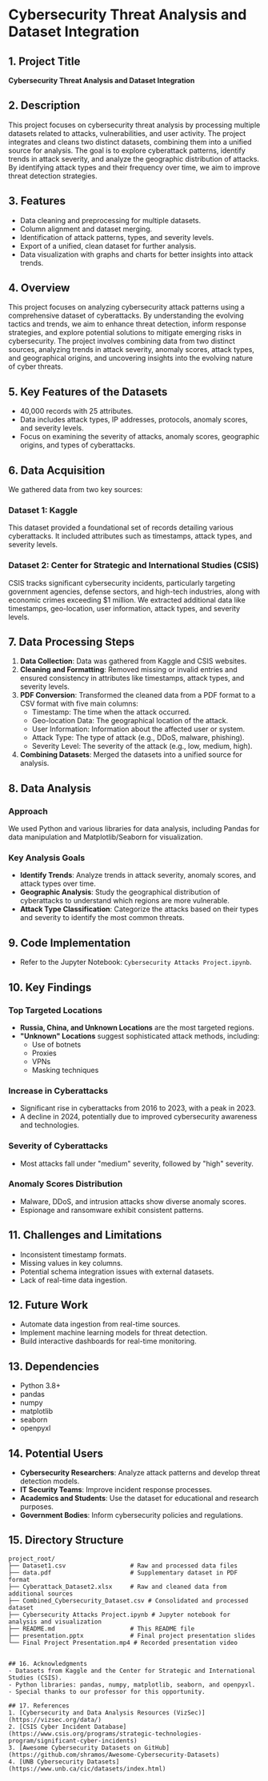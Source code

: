 # Cybersecurity Threat Analysis and Dataset Integration

## 1. Project Title
**Cybersecurity Threat Analysis and Dataset Integration**

## 2. Description
This project focuses on cybersecurity threat analysis by processing multiple datasets related to attacks, vulnerabilities, and user activity. The project integrates and cleans two distinct datasets, combining them into a unified source for analysis. The goal is to explore cyberattack patterns, identify trends in attack severity, and analyze the geographic distribution of attacks. By identifying attack types and their frequency over time, we aim to improve threat detection strategies.

## 3. Features
- Data cleaning and preprocessing for multiple datasets.
- Column alignment and dataset merging.
- Identification of attack patterns, types, and severity levels.
- Export of a unified, clean dataset for further analysis.
- Data visualization with graphs and charts for better insights into attack trends.

## 4. Overview
This project focuses on analyzing cybersecurity attack patterns using a comprehensive dataset of cyberattacks. By understanding the evolving tactics and trends, we aim to enhance threat detection, inform response strategies, and explore potential solutions to mitigate emerging risks in cybersecurity. The project involves combining data from two distinct sources, analyzing trends in attack severity, anomaly scores, attack types, and geographical origins, and uncovering insights into the evolving nature of cyber threats.

## 5. Key Features of the Datasets
- 40,000 records with 25 attributes.
- Data includes attack types, IP addresses, protocols, anomaly scores, and severity levels.
- Focus on examining the severity of attacks, anomaly scores, geographic origins, and types of cyberattacks.

## 6. Data Acquisition
We gathered data from two key sources:

### Dataset 1: Kaggle
This dataset provided a foundational set of records detailing various cyberattacks. It included attributes such as timestamps, attack types, and severity levels.

### Dataset 2: Center for Strategic and International Studies (CSIS)
CSIS tracks significant cybersecurity incidents, particularly targeting government agencies, defense sectors, and high-tech industries, along with economic crimes exceeding $1 million. We extracted additional data like timestamps, geo-location, user information, attack types, and severity levels.

## 7. Data Processing Steps
1. **Data Collection**: Data was gathered from Kaggle and CSIS websites.
2. **Cleaning and Formatting**: Removed missing or invalid entries and ensured consistency in attributes like timestamps, attack types, and severity levels.
3. **PDF Conversion**: Transformed the cleaned data from a PDF format to a CSV format with five main columns:
   - Timestamp: The time when the attack occurred.
   - Geo-location Data: The geographical location of the attack.
   - User Information: Information about the affected user or system.
   - Attack Type: The type of attack (e.g., DDoS, malware, phishing).
   - Severity Level: The severity of the attack (e.g., low, medium, high).
4. **Combining Datasets**: Merged the datasets into a unified source for analysis.

## 8. Data Analysis

### Approach
We used Python and various libraries for data analysis, including Pandas for data manipulation and Matplotlib/Seaborn for visualization.

### Key Analysis Goals
- **Identify Trends**: Analyze trends in attack severity, anomaly scores, and attack types over time.
- **Geographic Analysis**: Study the geographical distribution of cyberattacks to understand which regions are more vulnerable.
- **Attack Type Classification**: Categorize the attacks based on their types and severity to identify the most common threats.

## 9. Code Implementation
- Refer to the Jupyter Notebook: `Cybersecurity Attacks Project.ipynb`.

## 10. Key Findings
### Top Targeted Locations
- **Russia, China, and Unknown Locations** are the most targeted regions.
- **"Unknown" Locations** suggest sophisticated attack methods, including:
  - Use of botnets
  - Proxies
  - VPNs
  - Masking techniques

### Increase in Cyberattacks
- Significant rise in cyberattacks from 2016 to 2023, with a peak in 2023.
- A decline in 2024, potentially due to improved cybersecurity awareness and technologies.

### Severity of Cyberattacks
- Most attacks fall under "medium" severity, followed by "high" severity.

### Anomaly Scores Distribution
- Malware, DDoS, and intrusion attacks show diverse anomaly scores.
- Espionage and ransomware exhibit consistent patterns.

## 11. Challenges and Limitations
- Inconsistent timestamp formats.
- Missing values in key columns.
- Potential schema integration issues with external datasets.
- Lack of real-time data ingestion.

## 12. Future Work
- Automate data ingestion from real-time sources.
- Implement machine learning models for threat detection.
- Build interactive dashboards for real-time monitoring.

## 13. Dependencies
- Python 3.8+
- pandas
- numpy
- matplotlib
- seaborn
- openpyxl

## 14. Potential Users
- **Cybersecurity Researchers**: Analyze attack patterns and develop threat detection models.
- **IT Security Teams**: Improve incident response processes.
- **Academics and Students**: Use the dataset for educational and research purposes.
- **Government Bodies**: Inform cybersecurity policies and regulations.

## 15. Directory Structure

```plaintext
project_root/
├── Dataset1.csv                  # Raw and processed data files
├── data.pdf                      # Supplementary dataset in PDF format
├── Cyberattack_Dataset2.xlsx     # Raw and cleaned data from additional sources
├── Combined_Cybersecurity_Dataset.csv # Consolidated and processed dataset
├── Cybersecurity Attacks Project.ipynb # Jupyter notebook for analysis and visualization
├── README.md                     # This README file
├── presentation.pptx             # Final project presentation slides
└── Final Project Presentation.mp4 # Recorded presentation video


## 16. Acknowledgments
- Datasets from Kaggle and the Center for Strategic and International Studies (CSIS).
- Python libraries: pandas, numpy, matplotlib, seaborn, and openpyxl.
- Special thanks to our professor for this opportunity.

## 17. References
1. [Cybersecurity and Data Analysis Resources (VizSec)](https://vizsec.org/data/)
2. [CSIS Cyber Incident Database](https://www.csis.org/programs/strategic-technologies-program/significant-cyber-incidents)
3. [Awesome Cybersecurity Datasets on GitHub](https://github.com/shramos/Awesome-Cybersecurity-Datasets)
4. [UNB Cybersecurity Datasets](https://www.unb.ca/cic/datasets/index.html)
